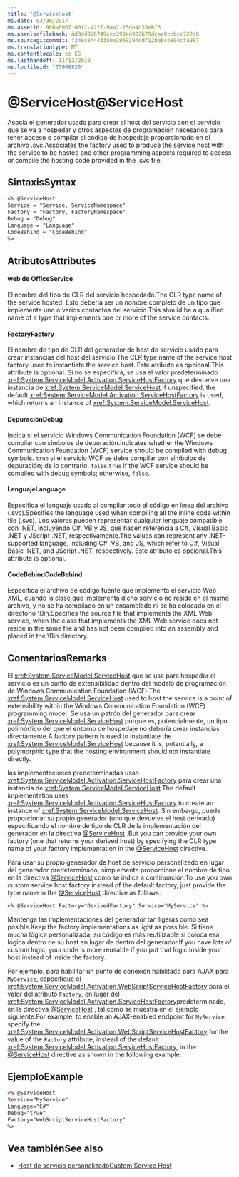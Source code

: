 ```yaml
---
title: '@ServiceHost'
ms.date: 03/30/2017
ms.assetid: 96ba6967-00f2-422f-9aa7-15de4d33ebf3
ms.openlocfilehash: dd3dd026749ccc299cd922b79dcae8ccbcc722d8
ms.sourcegitcommit: f348c84443380a1959294cdf12babcb804cfa987
ms.translationtype: MT
ms.contentlocale: es-ES
ms.lasthandoff: 11/12/2019
ms.locfileid: "73968826"
---
```

# <a name="servicehost"></a><span data-ttu-id="3fbab-101">\@ServiceHost</span><span class="sxs-lookup"><span data-stu-id="3fbab-101">\@ServiceHost</span></span>
<span data-ttu-id="3fbab-102">Asocia el generador usado para crear el host del servicio con el servicio que se va a hospedar y otros aspectos de programación necesarios para tener acceso o compilar el código de hospedaje proporcionado en el archivo .svc.</span><span class="sxs-lookup"><span data-stu-id="3fbab-102">Associates the factory used to produce the service host with the service to be hosted and other programming aspects required to access or compile the hosting code provided in the .svc file.</span></span>  
  
## <a name="syntax"></a><span data-ttu-id="3fbab-103">Sintaxis</span><span class="sxs-lookup"><span data-stu-id="3fbab-103">Syntax</span></span>  
  
```xml  
<% @ServiceHost
Service = "Service, ServiceNamespace"
Factory = "Factory, FactoryNamespace"
Debug = "Debug"
Language = "Language"
CodeBehind = "CodeBehind"
%>
```  
  
## <a name="attributes"></a><span data-ttu-id="3fbab-104">Atributos</span><span class="sxs-lookup"><span data-stu-id="3fbab-104">Attributes</span></span>  
  
#### <a name="service"></a><span data-ttu-id="3fbab-105">web de Office</span><span class="sxs-lookup"><span data-stu-id="3fbab-105">Service</span></span>  
 <span data-ttu-id="3fbab-106">El nombre del tipo de CLR del servicio hospedado.</span><span class="sxs-lookup"><span data-stu-id="3fbab-106">The CLR type name of the service hosted.</span></span> <span data-ttu-id="3fbab-107">Esto debería ser un nombre completo de un tipo que implementa uno o varios contactos del servicio.</span><span class="sxs-lookup"><span data-stu-id="3fbab-107">This should be a qualified name of a type that implements one or more of the service contacts.</span></span>  
  
#### <a name="factory"></a><span data-ttu-id="3fbab-108">Factory</span><span class="sxs-lookup"><span data-stu-id="3fbab-108">Factory</span></span>  
 <span data-ttu-id="3fbab-109">El nombre de tipo de CLR del generador de host de servicio usado para crear instancias del host del servicio.</span><span class="sxs-lookup"><span data-stu-id="3fbab-109">The CLR type name of the service host factory used to instantiate the service host.</span></span> <span data-ttu-id="3fbab-110">Este atributo es opcional.</span><span class="sxs-lookup"><span data-stu-id="3fbab-110">This attribute is optional.</span></span> <span data-ttu-id="3fbab-111">Si no se especifica, se usa el valor predeterminado <xref:System.ServiceModel.Activation.ServiceHostFactory> que devuelve una instancia de <xref:System.ServiceModel.ServiceHost>.</span><span class="sxs-lookup"><span data-stu-id="3fbab-111">If unspecified, the default <xref:System.ServiceModel.Activation.ServiceHostFactory> is used, which returns an instance of <xref:System.ServiceModel.ServiceHost>.</span></span>  
  
#### <a name="debug"></a><span data-ttu-id="3fbab-112">Depuración</span><span class="sxs-lookup"><span data-stu-id="3fbab-112">Debug</span></span>  
 <span data-ttu-id="3fbab-113">Indica si el servicio Windows Communication Foundation (WCF) se debe compilar con símbolos de depuración.</span><span class="sxs-lookup"><span data-stu-id="3fbab-113">Indicates whether the Windows Communication Foundation (WCF) service should be compiled with debug symbols.</span></span> <span data-ttu-id="3fbab-114">`true` si el servicio WCF se debe compilar con símbolos de depuración; de lo contrario, `false`.</span><span class="sxs-lookup"><span data-stu-id="3fbab-114">`true` if the WCF service should be compiled with debug symbols; otherwise, `false`.</span></span>  
  
#### <a name="language"></a><span data-ttu-id="3fbab-115">Lenguaje</span><span class="sxs-lookup"><span data-stu-id="3fbab-115">Language</span></span>  
 <span data-ttu-id="3fbab-116">Especifica el lenguaje usado al compilar todo el código en línea del archivo (.svc).</span><span class="sxs-lookup"><span data-stu-id="3fbab-116">Specifies the language used when compiling all the inline code within file (.svc).</span></span> <span data-ttu-id="3fbab-117">Los valores pueden representar cualquier lenguaje compatible con .NET, incluyendo C#, VB y JS, que hacen referencia a C#, Visual Basic .NET y JScript .NET, respectivamente.</span><span class="sxs-lookup"><span data-stu-id="3fbab-117">The values can represent any .NET-supported language, including C#, VB, and JS, which refer to C#, Visual Basic .NET, and JScript .NET, respectively.</span></span> <span data-ttu-id="3fbab-118">Este atributo es opcional.</span><span class="sxs-lookup"><span data-stu-id="3fbab-118">This attribute is optional.</span></span>  
  
#### <a name="codebehind"></a><span data-ttu-id="3fbab-119">CodeBehind</span><span class="sxs-lookup"><span data-stu-id="3fbab-119">CodeBehind</span></span>  
 <span data-ttu-id="3fbab-120">Especifica el archivo de código fuente que implementa el servicio Web XML, cuando la clase que implementa dicho servicio no reside en el mismo archivo, y no se ha compilado en un ensamblado ni se ha colocado en el directorio \Bin.</span><span class="sxs-lookup"><span data-stu-id="3fbab-120">Specifies the source file that implements the XML Web service, when the class that implements the XML Web service does not reside in the same file and has not been compiled into an assembly and placed in the \Bin directory.</span></span>  
  
## <a name="remarks"></a><span data-ttu-id="3fbab-121">Comentarios</span><span class="sxs-lookup"><span data-stu-id="3fbab-121">Remarks</span></span>  
 <span data-ttu-id="3fbab-122">El <xref:System.ServiceModel.ServiceHost> que se usa para hospedar el servicio es un punto de extensibilidad dentro del modelo de programación de Windows Communication Foundation (WCF).</span><span class="sxs-lookup"><span data-stu-id="3fbab-122">The <xref:System.ServiceModel.ServiceHost> used to host the service is a point of extensibility within the Windows Communication Foundation (WCF) programming model.</span></span> <span data-ttu-id="3fbab-123">Se usa un patrón del generador para crear <xref:System.ServiceModel.ServiceHost> porque es, potencialmente, un tipo polimórfico del que el entorno de hospedaje no debería crear instancias directamente.</span><span class="sxs-lookup"><span data-stu-id="3fbab-123">A factory pattern is used to instantiate the <xref:System.ServiceModel.ServiceHost> because it is, potentially, a polymorphic type that the hosting environment should not instantiate directly.</span></span>  
  
 <span data-ttu-id="3fbab-124">las implementaciones predeterminadas usan <xref:System.ServiceModel.Activation.ServiceHostFactory> para crear una instancia de <xref:System.ServiceModel.ServiceHost>.</span><span class="sxs-lookup"><span data-stu-id="3fbab-124">The default implementation uses <xref:System.ServiceModel.Activation.ServiceHostFactory> to create an instance of <xref:System.ServiceModel.ServiceHost>.</span></span> <span data-ttu-id="3fbab-125">Sin embargo, puede proporcionar su propio generador (uno que devuelve el host derivado) especificando el nombre de tipo de CLR de la implementación del generador en la directiva [\@ServiceHost](servicehost.md) .</span><span class="sxs-lookup"><span data-stu-id="3fbab-125">But you can provide your own factory (one that returns your derived host) by specifying the CLR type name of your factory implementation in the [\@ServiceHost](servicehost.md) directive.</span></span>  
  
 <span data-ttu-id="3fbab-126">Para usar su propio generador de host de servicio personalizado en lugar del generador predeterminado, simplemente proporcione el nombre de tipo en la directiva [@ServiceHost](servicehost.md) como se indica a continuación:</span><span class="sxs-lookup"><span data-stu-id="3fbab-126">To use you own custom service host factory instead of the default factory, just provide the type name in the [@ServiceHost](servicehost.md) directive as follows:</span></span>  
  
```xml  
<% @ServiceHost Factory="DerivedFactory" Service="MyService" %>  
```  
  
 <span data-ttu-id="3fbab-127">Mantenga las implementaciones del generador tan ligeras como sea posible.</span><span class="sxs-lookup"><span data-stu-id="3fbab-127">Keep the factory implementations as light as possible.</span></span> <span data-ttu-id="3fbab-128">Si tiene mucha lógica personalizada, su código es más reutilizable si coloca esa lógica dentro de su host en lugar de dentro del generador.</span><span class="sxs-lookup"><span data-stu-id="3fbab-128">If you have lots of custom logic, your code is more reusable if you put that logic inside your host instead of inside the factory.</span></span>  
  
 <span data-ttu-id="3fbab-129">Por ejemplo, para habilitar un punto de conexión habilitado para AJAX para `MyService`, especifique el <xref:System.ServiceModel.Activation.WebScriptServiceHostFactory> para el valor del atributo `Factory`, en lugar del <xref:System.ServiceModel.Activation.ServiceHostFactory>predeterminado, en la directiva [@ServiceHost](servicehost.md) , tal como se muestra en el ejemplo siguiente.</span><span class="sxs-lookup"><span data-stu-id="3fbab-129">For example, to enable an AJAX-enabled endpoint for `MyService`, specify the <xref:System.ServiceModel.Activation.WebScriptServiceHostFactory> for the value of the `Factory` attribute, instead of the default <xref:System.ServiceModel.Activation.ServiceHostFactory>, in the [@ServiceHost](servicehost.md) directive as shown in the following example.</span></span>  
  
## <a name="example"></a><span data-ttu-id="3fbab-130">Ejemplo</span><span class="sxs-lookup"><span data-stu-id="3fbab-130">Example</span></span>  
  
```xml  
<% @ServiceHost
Service="MyService"  
Language="C#"  
Debug="true"  
Factory="WebScriptServiceHostFactory"  
%>  
```  
  
## <a name="see-also"></a><span data-ttu-id="3fbab-131">Vea también</span><span class="sxs-lookup"><span data-stu-id="3fbab-131">See also</span></span>

- [<span data-ttu-id="3fbab-132">Host de servicio personalizado</span><span class="sxs-lookup"><span data-stu-id="3fbab-132">Custom Service Host</span></span>](../../../wcf/samples/custom-service-host.md)
